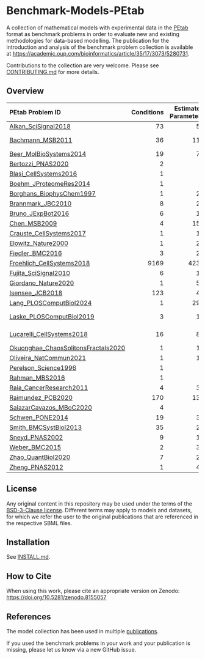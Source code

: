 # Benchmark-Models-PEtab
A collection of mathematical models with experimental data in the [PEtab](https://github.com/PEtab-dev) format as benchmark problems in order to evaluate new and existing methodologies for data-based modelling. The publication for the introduction and analysis of the benchmark problem collection is available at https://academic.oup.com/bioinformatics/article/35/17/3073/5280731.

Contributions to the collection are very welcome. Please see [CONTRIBUTING.md](CONTRIBUTING.md) for more details.

## Overview

<!-- START OVERVIEW TABLE -->
| PEtab Problem ID                                                                             |   Conditions |   Estimated Parameters |   Events |   Preequilibration |   Postequilibration |   Measurements |   Observables | Noise distribution(s)   |   Species | References                                                                                                                                                                                 | SBML4Humans                                                                                                                                                                                                                              |
|:---------------------------------------------------------------------------------------------|-------------:|-----------------------:|---------:|-------------------:|--------------------:|---------------:|--------------:|:------------------------|----------:|:-------------------------------------------------------------------------------------------------------------------------------------------------------------------------------------------|:-----------------------------------------------------------------------------------------------------------------------------------------------------------------------------------------------------------------------------------------|
| [Alkan_SciSignal2018](Benchmark-Models/Alkan_SciSignal2018/)                                 |           73 |                     56 |        0 |                  0 |                   0 |           1733 |            12 | normal                  |        36 | [\[1\]](http://identifiers.org/doi/10.1126/scisignal.aat0229)                                                                                                                              | [\[1\]](https://sbml4humans.de/model_url?url=https://raw.githubusercontent.com/Benchmarking-Initiative/Benchmark-Models-PEtab/master/Benchmark-Models/Alkan_SciSignal2018/model_Alkan_SciSignal2018.xml)                                 |
| [Bachmann_MSB2011](Benchmark-Models/Bachmann_MSB2011/)                                       |           36 |                    113 |        0 |                  0 |                   0 |            541 |            20 | normal; log10-normal    |        25 | [\[1\]](http://identifiers.org/doi/10.1038/msb.2011.50)                                                                                                                                    | [\[1\]](https://sbml4humans.de/model_url?url=https://raw.githubusercontent.com/Benchmarking-Initiative/Benchmark-Models-PEtab/master/Benchmark-Models/Bachmann_MSB2011/model_Bachmann_MSB2011.xml)                                       |
| [Beer_MolBioSystems2014](Benchmark-Models/Beer_MolBioSystems2014/)                           |           19 |                     72 |        0 |                  0 |                   0 |          27132 |             2 | normal                  |         4 | [\[1\]](http://identifiers.org/doi/10.1039/c3mb70594c)                                                                                                                                     | [\[1\]](https://sbml4humans.de/model_url?url=https://raw.githubusercontent.com/Benchmarking-Initiative/Benchmark-Models-PEtab/master/Benchmark-Models/Beer_MolBioSystems2014/model_Beer_MolBioSystems2014.xml)                           |
| [Bertozzi_PNAS2020](Benchmark-Models/Bertozzi_PNAS2020/)                                     |            2 |                      8 |        0 |                  0 |                   0 |             22 |             2 | normal                  |         3 | [\[1\]](http://identifiers.org/doi/10.1073/pnas.2006520117)                                                                                                                                | [\[1\]](https://sbml4humans.de/model_url?url=https://raw.githubusercontent.com/Benchmarking-Initiative/Benchmark-Models-PEtab/master/Benchmark-Models/Bertozzi_PNAS2020/model.xml)                                                       |
| [Blasi_CellSystems2016](Benchmark-Models/Blasi_CellSystems2016/)                             |            1 |                      9 |        0 |                  0 |                   1 |            252 |            15 | log-normal              |        16 | [\[1\]](http://identifiers.org/doi/10.1016/j.cels.2016.01.002)                                                                                                                             | [\[1\]](https://sbml4humans.de/model_url?url=https://raw.githubusercontent.com/Benchmarking-Initiative/Benchmark-Models-PEtab/master/Benchmark-Models/Blasi_CellSystems2016/model_Blasi_CellSystems2016.xml)                             |
| [Boehm_JProteomeRes2014](Benchmark-Models/Boehm_JProteomeRes2014/)                           |            1 |                      9 |        0 |                  0 |                   0 |             48 |             3 | normal                  |         8 | [\[1\]](http://identifiers.org/doi/10.1021/pr5006923)                                                                                                                                      | [\[1\]](https://sbml4humans.de/model_url?url=https://raw.githubusercontent.com/Benchmarking-Initiative/Benchmark-Models-PEtab/master/Benchmark-Models/Boehm_JProteomeRes2014/model_Boehm_JProteomeRes2014.xml)                           |
| [Borghans_BiophysChem1997](Benchmark-Models/Borghans_BiophysChem1997/)                       |            1 |                     23 |        0 |                  0 |                   0 |            111 |             1 | log10-normal            |         3 | [\[1\]](http://identifiers.org/doi/10.1016/s0301-4622(97)00010-0)                                                                                                                          | [\[1\]](https://sbml4humans.de/model_url?url=https://raw.githubusercontent.com/Benchmarking-Initiative/Benchmark-Models-PEtab/master/Benchmark-Models/Borghans_BiophysChem1997/model_Borghans_BiophysChem1997.xml)                       |
| [Brannmark_JBC2010](Benchmark-Models/Brannmark_JBC2010/)                                     |            8 |                     22 |        0 |                  1 |                   0 |             43 |             3 | normal                  |         9 | [\[1\]](http://identifiers.org/doi/10.1074/jbc.M110.106849)                                                                                                                                | [\[1\]](https://sbml4humans.de/model_url?url=https://raw.githubusercontent.com/Benchmarking-Initiative/Benchmark-Models-PEtab/master/Benchmark-Models/Brannmark_JBC2010/model_Brannmark_JBC2010.xml)                                     |
| [Bruno_JExpBot2016](Benchmark-Models/Bruno_JExpBot2016/)                                     |            6 |                     13 |        0 |                  0 |                   0 |             77 |             5 | normal                  |         7 | [\[1\]](http://identifiers.org/doi/10.1093/jxb/erw356)                                                                                                                                     | [\[1\]](https://sbml4humans.de/model_url?url=https://raw.githubusercontent.com/Benchmarking-Initiative/Benchmark-Models-PEtab/master/Benchmark-Models/Bruno_JExpBot2016/model_Bruno_JExpBot2016.xml)                                     |
| [Chen_MSB2009](Benchmark-Models/Chen_MSB2009/)                                               |            4 |                    155 |        0 |                  0 |                   0 |            120 |             3 | normal                  |       500 | [\[1\]](http://identifiers.org/doi/10.1038/msb.2008.74)                                                                                                                                    | [\[1\]](https://sbml4humans.de/model_url?url=https://raw.githubusercontent.com/Benchmarking-Initiative/Benchmark-Models-PEtab/master/Benchmark-Models/Chen_MSB2009/model_Chen_MSB2009.xml)                                               |
| [Crauste_CellSystems2017](Benchmark-Models/Crauste_CellSystems2017/)                         |            1 |                     12 |        0 |                  0 |                   0 |             21 |             4 | normal                  |         5 | [\[1\]](http://identifiers.org/doi/10.1016/j.cels.2017.01.014)                                                                                                                             | [\[1\]](https://sbml4humans.de/model_url?url=https://raw.githubusercontent.com/Benchmarking-Initiative/Benchmark-Models-PEtab/master/Benchmark-Models/Crauste_CellSystems2017/model_Crauste_CellSystems2017.xml)                         |
| [Elowitz_Nature2000](Benchmark-Models/Elowitz_Nature2000/)                                   |            1 |                     21 |        0 |                  0 |                   0 |             58 |             1 | log10-normal            |         8 | [\[1\]](http://identifiers.org/doi/10.1038/35002125)                                                                                                                                       | [\[1\]](https://sbml4humans.de/model_url?url=https://raw.githubusercontent.com/Benchmarking-Initiative/Benchmark-Models-PEtab/master/Benchmark-Models/Elowitz_Nature2000/model_Elowitz_Nature2000.xml)                                   |
| [Fiedler_BMC2016](Benchmark-Models/Fiedler_BMC2016/)                                         |            3 |                     22 |        0 |                  0 |                   0 |             72 |             2 | normal                  |         6 | [\[1\]](http://identifiers.org/doi/10.1186/s12918-016-0319-7)                                                                                                                              | [\[1\]](https://sbml4humans.de/model_url?url=https://raw.githubusercontent.com/Benchmarking-Initiative/Benchmark-Models-PEtab/master/Benchmark-Models/Fiedler_BMC2016/model_Fiedler_BMC2016.xml)                                         |
| [Froehlich_CellSystems2018](Benchmark-Models/Froehlich_CellSystems2018/)                     |         9169 |                   4231 |        0 |                  0 |                9169 |           9169 |             1 | normal                  |      1396 | [\[1\]](http://identifiers.org/doi/10.1016/j.cels.2018.10.013)                                                                                                                             | [\[1\]](https://sbml4humans.de/model_url?url=https://raw.githubusercontent.com/Benchmarking-Initiative/Benchmark-Models-PEtab/master/Benchmark-Models/Froehlich_CellSystems2018/model_Froehlich_CellSystems2018.xml)                     |
| [Fujita_SciSignal2010](Benchmark-Models/Fujita_SciSignal2010/)                               |            6 |                     19 |        0 |                  0 |                   0 |            144 |             3 | normal                  |         9 | [\[1\]](http://identifiers.org/doi/10.1126/scisignal.2000810)                                                                                                                              | [\[1\]](https://sbml4humans.de/model_url?url=https://raw.githubusercontent.com/Benchmarking-Initiative/Benchmark-Models-PEtab/master/Benchmark-Models/Fujita_SciSignal2010/model_Fujita_SciSignal2010.xml)                               |
| [Giordano_Nature2020](Benchmark-Models/Giordano_Nature2020/)                                 |            1 |                     50 |        0 |                  0 |                   0 |            313 |             7 | normal                  |        13 | [\[1\]](http://identifiers.org/pubmed/32322102)                                                                                                                                            | [\[1\]](https://sbml4humans.de/model_url?url=https://raw.githubusercontent.com/Benchmarking-Initiative/Benchmark-Models-PEtab/master/Benchmark-Models/Giordano_Nature2020/Giordano_Nature2020_model.xml)                                 |
| [Isensee_JCB2018](Benchmark-Models/Isensee_JCB2018/)                                         |          123 |                     46 |        0 |                  1 |                   0 |            687 |             3 | normal                  |        25 | [\[1\]](http://identifiers.org/doi/10.1083/jcb.201708053)                                                                                                                                  | [\[1\]](https://sbml4humans.de/model_url?url=https://raw.githubusercontent.com/Benchmarking-Initiative/Benchmark-Models-PEtab/master/Benchmark-Models/Isensee_JCB2018/model_Isensee_JCB2018.xml)                                         |
| [Lang_PLOSComputBiol2024](Benchmark-Models/Lang_PLOSComputBiol2024/)                         |            1 |                    294 |        0 |                  0 |                   0 |           9600 |            16 | normal                  |       124 | [\[1\]](http://identifiers.org/doi/10.1371/journal.pcbi.1011151)                                                                                                                           | [\[1\]](https://sbml4humans.de/model_url?url=https://raw.githubusercontent.com/Benchmarking-Initiative/Benchmark-Models-PEtab/master/Benchmark-Models/Lang_PLOSComputBiol2024/model_Lang_PLOSComputBiol2024.xml)                         |
| [Laske_PLOSComputBiol2019](Benchmark-Models/Laske_PLOSComputBiol2019/)                       |            3 |                     13 |        0 |                  0 |                   0 |             42 |            13 | normal; log-normal      |        41 | [\[1\]](http://identifiers.org/biomodels.db/BIOMD0000000463) [\[2\]](http://identifiers.org/biomodels.db/MODEL1307270000) [\[3\]](http://identifiers.org/doi/10.1371/journal.pcbi.1006944) | [\[1\]](https://sbml4humans.de/model_url?url=https://raw.githubusercontent.com/Benchmarking-Initiative/Benchmark-Models-PEtab/master/Benchmark-Models/Laske_PLOSComputBiol2019/model_Laske_PLOSComputBiol2019.xml)                       |
| [Lucarelli_CellSystems2018](Benchmark-Models/Lucarelli_CellSystems2018/)                     |           16 |                     84 |        0 |                  0 |                   0 |           1755 |            65 | normal; log10-normal    |        33 | [\[1\]](http://identifiers.org/doi/10.1016/j.cels.2017.11.010)                                                                                                                             | [\[1\]](https://sbml4humans.de/model_url?url=https://raw.githubusercontent.com/Benchmarking-Initiative/Benchmark-Models-PEtab/master/Benchmark-Models/Lucarelli_CellSystems2018/model_Lucarelli_CellSystems2018.xml)                     |
| [Okuonghae_ChaosSolitonsFractals2020](Benchmark-Models/Okuonghae_ChaosSolitonsFractals2020/) |            1 |                     16 |        0 |                  0 |                   0 |             92 |             2 | normal                  |         9 | [\[1\]](http://identifiers.org/doi/10.1016/j.chaos.2020.110032)                                                                                                                            | [\[1\]](https://sbml4humans.de/model_url?url=https://raw.githubusercontent.com/Benchmarking-Initiative/Benchmark-Models-PEtab/master/Benchmark-Models/Okuonghae_ChaosSolitonsFractals2020/Okuonghae_ChaosSolitonsFractals2020_model.xml) |
| [Oliveira_NatCommun2021](Benchmark-Models/Oliveira_NatCommun2021/)                           |            1 |                     12 |        0 |                  0 |                   0 |            120 |             2 | normal                  |         9 | [\[1\]](http://identifiers.org/doi/10.1038/s41467-020-19798-3)                                                                                                                             | [\[1\]](https://sbml4humans.de/model_url?url=https://raw.githubusercontent.com/Benchmarking-Initiative/Benchmark-Models-PEtab/master/Benchmark-Models/Oliveira_NatCommun2021/Oliveira_NatCommun2021_model.xml)                           |
| [Perelson_Science1996](Benchmark-Models/Perelson_Science1996/)                               |            1 |                      3 |        0 |                  0 |                   0 |             16 |             1 | log10-normal            |         4 | [\[1\]](http://identifiers.org/doi/10.1126/science.271.5255.1582)                                                                                                                          | [\[1\]](https://sbml4humans.de/model_url?url=https://raw.githubusercontent.com/Benchmarking-Initiative/Benchmark-Models-PEtab/master/Benchmark-Models/Perelson_Science1996/model_Perelson_Science1996.xml)                               |
| [Rahman_MBS2016](Benchmark-Models/Rahman_MBS2016/)                                           |            1 |                      9 |        0 |                  0 |                   0 |             23 |             1 | normal                  |         7 | [\[1\]](http://identifiers.org/doi/10.1016/j.mbs.2016.07.009)                                                                                                                              | [\[1\]](https://sbml4humans.de/model_url?url=https://raw.githubusercontent.com/Benchmarking-Initiative/Benchmark-Models-PEtab/master/Benchmark-Models/Rahman_MBS2016/model_Rahman_MBS2016.xml)                                           |
| [Raia_CancerResearch2011](Benchmark-Models/Raia_CancerResearch2011/)                         |            4 |                     39 |        0 |                  0 |                   0 |            205 |             8 | normal                  |        14 | [\[1\]](http://identifiers.org/doi/10.1158/0008-5472.CAN-10-2987)                                                                                                                          | [\[1\]](https://sbml4humans.de/model_url?url=https://raw.githubusercontent.com/Benchmarking-Initiative/Benchmark-Models-PEtab/master/Benchmark-Models/Raia_CancerResearch2011/model_Raia_CancerResearch2011.xml)                         |
| [Raimundez_PCB2020](Benchmark-Models/Raimundez_PCB2020/)                                     |          170 |                    136 |        0 |                  4 |                   0 |            627 |            79 | normal                  |        22 | [\[1\]](http://identifiers.org/doi/10.1371/journal.pcbi.1007147)                                                                                                                           | [\[1\]](https://sbml4humans.de/model_url?url=https://raw.githubusercontent.com/Benchmarking-Initiative/Benchmark-Models-PEtab/master/Benchmark-Models/Raimundez_PCB2020/model_Raimundez_PCB2020.xml)                                     |
| [SalazarCavazos_MBoC2020](Benchmark-Models/SalazarCavazos_MBoC2020/)                         |            4 |                      6 |        0 |                  0 |                   0 |             18 |             3 | normal                  |        75 | [\[1\]](http://identifiers.org/doi/10.1091/mbc.E19-09-0548)                                                                                                                                | [\[1\]](https://sbml4humans.de/model_url?url=https://raw.githubusercontent.com/Benchmarking-Initiative/Benchmark-Models-PEtab/master/Benchmark-Models/SalazarCavazos_MBoC2020/model_SalazarCavazos_MBoC2020.xml)                         |
| [Schwen_PONE2014](Benchmark-Models/Schwen_PONE2014/)                                         |           19 |                     30 |        0 |                  0 |                   0 |            286 |             4 | log10-normal            |        11 | [\[1\]](http://identifiers.org/doi/10.1371/journal.pone.0133653)                                                                                                                           | [\[1\]](https://sbml4humans.de/model_url?url=https://raw.githubusercontent.com/Benchmarking-Initiative/Benchmark-Models-PEtab/master/Benchmark-Models/Schwen_PONE2014/model_Schwen_PONE2014.xml)                                         |
| [Smith_BMCSystBiol2013](Benchmark-Models/Smith_BMCSystBiol2013/)                             |           35 |                     25 |        3 |                  0 |                   0 |             62 |             9 | normal                  |       133 | [\[1\]](http://identifiers.org/doi/10.1186/1752-0509-7-41)                                                                                                                                 | [\[1\]](https://sbml4humans.de/model_url?url=https://raw.githubusercontent.com/Benchmarking-Initiative/Benchmark-Models-PEtab/master/Benchmark-Models/Smith_BMCSystBiol2013/model_Smith_BMCSystBiol2013.xml)                             |
| [Sneyd_PNAS2002](Benchmark-Models/Sneyd_PNAS2002/)                                           |            9 |                     15 |        0 |                  0 |                   0 |            135 |             1 | normal                  |         6 | [\[1\]](http://identifiers.org/doi/10.1073/pnas.032281999)                                                                                                                                 | [\[1\]](https://sbml4humans.de/model_url?url=https://raw.githubusercontent.com/Benchmarking-Initiative/Benchmark-Models-PEtab/master/Benchmark-Models/Sneyd_PNAS2002/model_Sneyd_PNAS2002.xml)                                           |
| [Weber_BMC2015](Benchmark-Models/Weber_BMC2015/)                                             |            2 |                     36 |        0 |                  1 |                   0 |            135 |             8 | normal                  |         7 | [\[1\]](http://identifiers.org/doi/10.1186/s12918-015-0147-1)                                                                                                                              | [\[1\]](https://sbml4humans.de/model_url?url=https://raw.githubusercontent.com/Benchmarking-Initiative/Benchmark-Models-PEtab/master/Benchmark-Models/Weber_BMC2015/model_Weber_BMC2015.xml)                                             |
| [Zhao_QuantBiol2020](Benchmark-Models/Zhao_QuantBiol2020/)                                   |            7 |                     28 |        0 |                  0 |                   0 |             82 |             1 | normal                  |         5 | [\[1\]](http://identifiers.org/pubmed/32219006)                                                                                                                                            | [\[1\]](https://sbml4humans.de/model_url?url=https://raw.githubusercontent.com/Benchmarking-Initiative/Benchmark-Models-PEtab/master/Benchmark-Models/Zhao_QuantBiol2020/SBML_Zhao_QuantBiol2020.xml)                                    |
| [Zheng_PNAS2012](Benchmark-Models/Zheng_PNAS2012/)                                           |            1 |                     46 |        0 |                  1 |                   0 |             60 |            15 | normal                  |        15 | [\[1\]](http://identifiers.org/doi/10.1073/pnas.1201240109)                                                                                                                                | [\[1\]](https://sbml4humans.de/model_url?url=https://raw.githubusercontent.com/Benchmarking-Initiative/Benchmark-Models-PEtab/master/Benchmark-Models/Zheng_PNAS2012/model_Zheng_PNAS2012.xml)                                           |
<!-- END OVERVIEW TABLE -->

## License

Any original content in this repository may be used under the terms of the [BSD-3-Clause license](LICENSE).
Different terms may apply to models and datasets, for which we refer the user to the original publications
that are referenced in the respective SBML files.

## Installation

See [INSTALL.md](INSTALL.md).

## How to Cite

When using this work, please cite an appropriate version on Zenodo: https://doi.org/10.5281/zenodo.8155057

## References

The model collection has been used in multiple [publications](src/benchmark_refs.bib).

If you used the benchmark problems in your work and your publication is missing, please let us know via a new GitHub issue.
